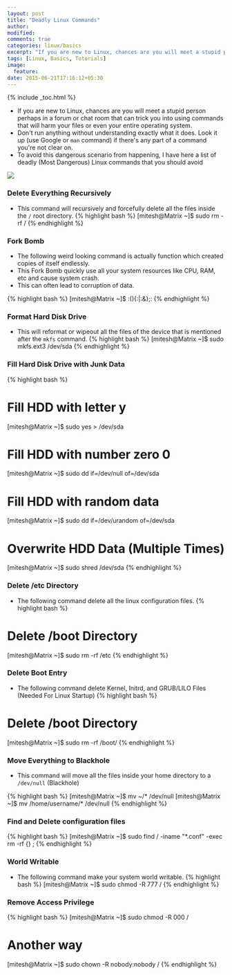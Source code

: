 ```yaml
---
layout: post
title: "Deadly Linux Commands"
author:
modified:
comments: true
categories: linux/basics
excerpt: "If you are new to Linux, chances are you will meet a stupid person perhaps in a forum or chat room that can trick you into using commands that will harm your files or even your entire operating system."
tags: [Linux, Basics, Tutorials]
image:
  feature:
date: 2015-06-21T17:16:12+05:30
---
```


{% include _toc.html %}

* If you are new to Linux, chances are you will meet a stupid person perhaps in a forum or chat room that can trick you into using commands that will harm your files or even your entire operating system.
* Don't run anything without understanding exactly what it does. Look it up (use Google or `man` command) if there's any part of a command you're not clear on.
* To avoid this dangerous scenario from happening, I have here a list of deadly (Most Dangerous) Linux commands that you should avoid

<img src="https://lh4.googleusercontent.com/-MMmhFydgamw/Tx1OEQeyRII/AAAAAAAABKg/23kyaDUseoo/s256-no/Dead.png">

### Delete Everything Recursively

* This command will recursively and forcefully delete all the files inside the `/` root directory.
{% highlight bash %}
[mitesh@Matrix ~]$ sudo rm -rf /
{% endhighlight %}

### Fork Bomb

* The following weird looking command is actually function which created copies of itself endlessly.
* This Fork Bomb quickly use all your system resources like CPU, RAM, etc and cause system crash.
* This can often lead to corruption of data.

{% highlight bash %}
[mitesh@Matrix ~]$ :(){:|:&};:
{% endhighlight %}

### Format Hard Disk Drive

* This will reformat or wipeout all the files of the device that is mentioned after the `mkfs` command.
{% highlight bash %}
[mitesh@Matrix ~]$ sudo mkfs.ext3 /dev/sda
{% endhighlight %}

### Fill Hard Disk Drive with Junk Data
{% highlight bash %}
# Fill HDD with letter y
[mitesh@Matrix ~]$ sudo yes > /dev/sda
# Fill HDD with number zero 0
[mitesh@Matrix ~]$ sudo dd if=/dev/null of=/dev/sda
# Fill HDD with random data
[mitesh@Matrix ~]$ sudo dd if=/dev/urandom of=/dev/sda
# Overwrite HDD Data (Multiple Times)
[mitesh@Matrix ~]$ sudo shred /dev/sda
{% endhighlight %}

### Delete /etc Directory

* The following command delete all the linux configuration files.
{% highlight bash %}
# Delete /boot Directory
[mitesh@Matrix ~]$ sudo rm -rf /etc
{% endhighlight %}

### Delete Boot Entry

* The following command delete Kernel, Initrd, and GRUB/LILO Files (Needed For Linux Startup)
{% highlight bash %}
# Delete /boot Directory
[mitesh@Matrix ~]$ sudo rm -rf /boot/
{% endhighlight %}

### Move Everything to Blackhole

* This command will move all the files inside your home directory to a `/dev/null` (Blackhole)

{% highlight bash %}
[mitesh@Matrix ~]$ mv ~/* /dev/null
[mitesh@Matrix ~]$ mv /home/username/* /dev/null
{% endhighlight %}

### Find and Delete configuration files
{% highlight bash %}
[mitesh@Matrix ~]$ sudo find / -iname "*.conf" -exec rm -rf  {} \;
{% endhighlight %}

### World Writable

* The following command make your system world writable.
{% highlight bash %}
[mitesh@Matrix ~]$ sudo chmod -R 777 /
{% endhighlight %}

### Remove Access Privilege

{% highlight bash %}
[mitesh@Matrix ~]$ sudo chmod -R 000 /
# Another way
[mitesh@Matrix ~]$ sudo chown -R nobody:nobody /
{% endhighlight %}
